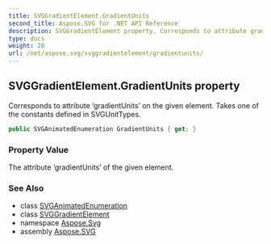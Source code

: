 ```yaml
---
title: SVGGradientElement.GradientUnits
second_title: Aspose.SVG for .NET API Reference
description: SVGGradientElement property. Corresponds to attribute gradientUnits on the given element. Takes one of the constants defined in SVGUnitTypes
type: docs
weight: 20
url: /net/aspose.svg/svggradientelement/gradientunits/
---
```

## SVGGradientElement.GradientUnits property

Corresponds to attribute ‘gradientUnits’ on the given element. Takes one of the constants defined in SVGUnitTypes.

```csharp
public SVGAnimatedEnumeration GradientUnits { get; }
```

### Property Value

The attribute ‘gradientUnits’ of the given element.

### See Also

* class [SVGAnimatedEnumeration](../../../aspose.svg.datatypes/svganimatedenumeration/)
* class [SVGGradientElement](../)
* namespace [Aspose.Svg](../../svggradientelement/)
* assembly [Aspose.SVG](../../../)
